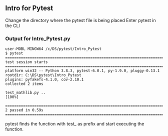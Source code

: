 ## Intro for Pytest
Change the directory where the pytest file is being placed
Enter pytest in the CLI

### Output for Intro_Pytest.py
```
user-MOBL MINGW64 /c/DS/pytest/Intro_Pytest
$ pytest
==================================================================================================== test session starts =====================================================================================================
platform win32 -- Python 3.8.3, pytest-6.0.1, py-1.9.0, pluggy-0.13.1
rootdir: C:\DS\pytest\Intro_Pytest
plugins: pyfakefs-4.1.0, cov-2.10.1
collected 2 items                                                                                                                                                                                                             

test_mathlib.py ..                                                                                                                                                                                                      [100%]

===================================================================================================== 2 passed in 0.59s ======================================================================================================

```
pytest finds the function with test_ as prefix and start executing the function.

